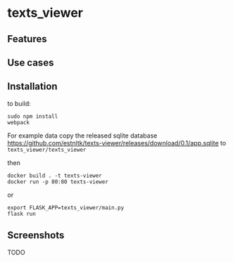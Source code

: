 # texts_viewer

## Features

## Use cases


## Installation


to build:

    sudo npm install
    webpack

For example data copy the released sqlite database
https://github.com/estnltk/texts-viewer/releases/download/0.1/app.sqlite
to `texts_viewer/texts_viewer`


then

    docker build . -t texts-viewer
    docker run -p 80:80 texts-viewer

or

    export FLASK_APP=texts_viewer/main.py
    flask run


## Screenshots

TODO

